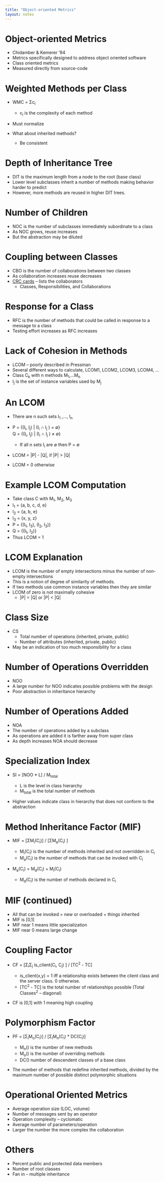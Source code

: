 ```yaml
---
title: "Object-oriented Metrics"
layout: notes
---
```


# Object-oriented Metrics
* Chidamber & Kemerer ’94 
* Metrics specifically designed to address object oriented software
* Class oriented metrics
* Measured directly from source-code

# Weighted Methods per Class

* WMC = Σc<sub>i</sub>

	- c<sub>i</sub> is the complexity of each method
* Must normalize
* What about inherited methods?  
	- Be consistent

# Depth of Inheritance Tree
* DIT is the maximum length from a node to the root (base class)
* Lower level subclasses inherit a number of methods making behavior harder to predict
* However, more methods are reused in higher DIT trees.

# Number of Children
* NOC is the number of subclasses immediately subordinate to a class
* As NOC grows, reuse increases
* But the abstraction may be diluted

# Coupling between Classes
* CBO is the number of collaborations between two classes
* As collaboration increases reuse decreases
* [CRC cards](https://en.wikipedia.org/wiki/Class-responsibility-collaboration_card) – lists the collaborators
	- Classes, Responsibilities, and Collaborations 

# Response for a Class
* RFC is the number of methods that could be called in response to a message to a class
* Testing effort increases as RFC increases

# Lack of Cohesion in Methods
* LCOM – poorly described in Pressman
* Several different ways to calculate, LCOM1, LCOM2, LCOM3, LCOM4, ...
* Class C<sub>k</sub> with n methods M<sub>1</sub>,…M<sub>n</sub>
* I<sub>j</sub> is the set of instance variables used by M<sub>j</sub>

# An LCOM
* There are n such sets I<sub>1</sub> ,…, I<sub>n</sub>

* P = {(I<sub>i</sub>, I<sub>j</sub>) | (I<sub>i</sub> ∩ I<sub>j</sub> ) = ∅}<br/>
   Q = {(I<sub>i</sub>, I<sub>j</sub>) | (I<sub>i</sub> ∩ I<sub>j</sub> ) ≠ ∅}

	- If all n sets I<sub>i</sub> are ∅ then P = ∅

* LCOM = |P| - |Q|, if |P| > |Q|
* LCOM = 0 otherwise

# Example LCOM Computation
* Take class C with M<sub>1</sub>, M<sub>2</sub>, M<sub>3</sub>
* I<sub>1</sub> = {a, b, c, d, e}
* I<sub>2</sub> = {a, b, e}
* I<sub>3</sub> = {x, y, z}
* P = {(I<sub>1</sub>, I<sub>3</sub>), (I<sub>2</sub>, I<sub>3</sub>)}
* Q = {(I<sub>1</sub>, I<sub>2</sub>)}
* Thus LCOM = 1

# LCOM Explanation
* LCOM is the number of empty intersections minus the number of non-empty intersections
* This is a notion of degree of similarity of methods.  
* If two methods use common instance variables then they are similar
* LCOM of zero is not maximally cohesive
	- |P| = |Q| or |P| < |Q|

# Class Size
* CS 
	- Total number of operations (inherited, private, public)
	- Number of attributes (inherited, private, public)
* May be an indication of too much responsibility for a class

# Number of Operations Overridden
* NOO
* A large number for NOO indicates possible problems with the design 
* Poor abstraction in inheritance hierarchy

# Number of Operations Added
* NOA
* The number of operations added by a subclass
* As operations are added it is farther away from super class
* As depth increases NOA should decrease

# Specialization Index
* SI = [NOO * L] / M<sub>total</sub>

	- L is the level in class hierarchy
	- M<sub>total</sub> is the total number of methods
* Higher values indicate class in hierarchy that does not conform to the abstraction

# Method Inheritance Factor (MIF)
* MIF = [ΣM<sub>i</sub>(C<sub>i</sub>)] / [ΣM<sub>a</sub>(C<sub>i</sub>) ]

	- M<sub>i</sub>(C<sub>i</sub>) is the number of methods inherited and not overridden in C<sub>i</sub>
	- M<sub>a</sub>(C<sub>i</sub>)  is the number of methods that can be invoked with C<sub>i</sub>
* M<sub>a</sub>(C<sub>i</sub>)  = M<sub>d</sub>(C<sub>i</sub>) + M<sub>i</sub>(C<sub>i</sub>)
	- M<sub>d</sub>(C<sub>i</sub>) is the number of methods declared in C<sub>i</sub>

# MIF (continued)
* All that can be invoked = new or overloaded + things inherited
* MIF is [0,1]
* MIF near 1 means little specialization 
* MIF near 0 means large change

# Coupling Factor

* CF = [Σ<sub>i</sub>Σ<sub>j</sub> is_client(C<sub>i</sub>, C<sub>j</sub>) ] / [TC<sup>2</sup> - TC]

	- is_client(x,y) = 1 iff a relationship exists between the client class and the server class.  0 otherwise.
	- [TC<sup>2</sup> - TC] is the total number of relationships possible (Total Classes<sup>2</sup> – diagonal)
* CF is [0,1] with 1 meaning high coupling

# Polymorphism Factor

* PF = [Σ<sub>i</sub>M<sub>o</sub>(C<sub>i</sub>)] / [Σ<sub>i</sub>M<sub>n</sub>(C<sub>i</sub>) * DC(C<sub>i</sub>)]

	- M<sub>n</sub>() is the number of new methods
	- M<sub>o</sub>() is the number of overriding methods
	- DC() number of descendent classes of a base class
* The number of methods that redefine inherited methods, divided by the maximum number of possible distinct polymorphic situations

# Operational Oriented Metrics
* Average operation size (LOC, volume)
* Number of messages sent by an operator
* Operation complexity – cyclomatic
* Average number of parameters/operation
* Larger the number the more complex the collaboration

# Others
* Percent public and protected data members
* Number of root classes
* Fan in – multiple inheritance
